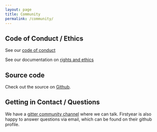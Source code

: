 ```yaml
---
layout: page
title: Community
permalink: /community/
---
```


## Code of Conduct / Ethics

See our [code of conduct](https://github.com/kanidm/kanidm/blob/master/CODE_OF_CONDUCT.md)

See our documentation on
[rights and ethics](https://github.com/kanidm/kanidm/blob/master/project_docs/ethics/README.md)

## Source code

Check out the source on [Github](https://github.com/kanidm/).

## Getting in Contact / Questions

We have a [gitter community channel](https://gitter.im/kanidm/community) where we can talk.
Firstyear is also happy to answer questions via email, which can be found on their github profile.
